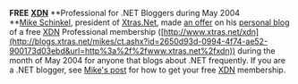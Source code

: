 **FREE**
[**XDN**](http://blogs.xtras.net/mikes/ct.ashx?id=2650d93d-0994-4f74-ae52-900173d03ebd&url=http%3a%2f%2fwww.xtras.net%2fxdn)
**Professional for .NET Bloggers during May 2004\
**[Mike Schinkel](http://blogs.xtras.net/mikes/), president of
[Xtras.Net](http://blogs.xtras.net/mikes/ct.ashx?id=2650d93d-0994-4f74-ae52-900173d03ebd&url=http%3a%2f%2fwww.xtras.net%2f),
made [an
offer](http://blogs.xtras.net/mikes/PermaLink,guid,2650d93d-0994-4f74-ae52-900173d03ebd.aspx)
on his [personal blog](http://blogs.xtras.net/mikes/) of a free
[XDN](http://blogs.xtras.net/mikes/ct.ashx?id=2650d93d-0994-4f74-ae52-900173d03ebd&url=http%3a%2f%2fwww.xtras.net%2fxdn)
Professional membership
([http://www.xtras.net/xdn](http://blogs.xtras.net/mikes/ct.ashx?id=2650d93d-0994-4f74-ae52-900173d03ebd&url=http%3a%2f%2fwww.xtras.net%2fxdn))
during the month of May 2004 for anyone that blogs about .NET
frequently. If you are a .NET blogger, see [Mike's
post](http://blogs.xtras.net/mikes/PermaLink,guid,2650d93d-0994-4f74-ae52-900173d03ebd.aspx)
for how to get your free
[XDN](http://blogs.xtras.net/mikes/ct.ashx?id=2650d93d-0994-4f74-ae52-900173d03ebd&url=http%3a%2f%2fwww.xtras.net%2fxdn)
membership.

 

